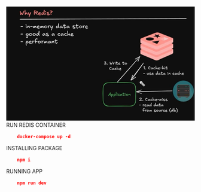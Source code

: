 ![alt text](img/image.png)
RUN REDIS CONTAINER
``` json 
    docker-compose up -d
```
INSTALLING PACKAGE 
``` json 
    npm i 
```
RUNNING APP 
``` json 
    npm run dev
```
